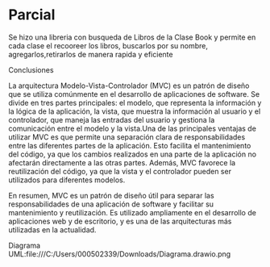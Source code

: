 # Parcial
Se hizo una libreria con busqueda de Libros de la Clase Book y permite en cada clase el recooreer los libros, buscarlos por su nombre, agregarlos,retirarlos de manera rapida y eficiente

Conclusiones

La arquitectura Modelo-Vista-Controlador (MVC) es un patrón de diseño que se utiliza comúnmente en el desarrollo de aplicaciones de software. Se divide en tres partes principales: el modelo, que representa la información y la lógica de la aplicación, la vista, que muestra la información al usuario y el controlador, que maneja las entradas del usuario y gestiona la comunicación entre el modelo y la vista.Una de las principales ventajas de utilizar MVC es que permite una separación clara de responsabilidades entre las diferentes partes de la aplicación. Esto facilita el mantenimiento del código, ya que los cambios realizados en una parte de la aplicación no afectarán directamente a las otras partes. Además, MVC favorece la reutilización del código, ya que la vista y el controlador pueden ser utilizados para diferentes modelos.

En resumen, MVC es un patrón de diseño útil para separar las responsabilidades de una aplicación de software y facilitar su mantenimiento y reutilización. Es utilizado ampliamente en el desarrollo de aplicaciones web y de escritorio, y es una de las arquitecturas más utilizadas en la actualidad.

Diagrama UML:file:///C:/Users/000502339/Downloads/Diagrama.drawio.png

